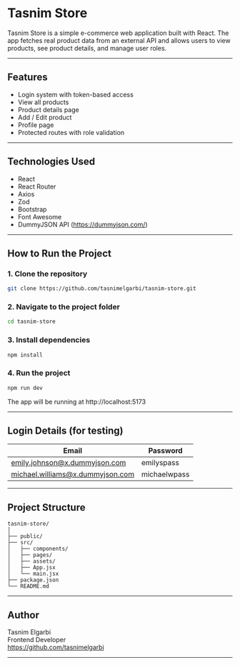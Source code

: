 # Tasnim Store

Tasnim Store is a simple e-commerce web application built with React. The app fetches real product data from an external API and allows users to view products, see product details, and manage user roles.

---

## Features

- Login system with token-based access
- View all products
- Product details page
- Add / Edit product 
- Profile page
- Protected routes with role validation

---

## Technologies Used

- React
- React Router
- Axios
- Zod
- Bootstrap
- Font Awesome
- DummyJSON API (https://dummyjson.com/)

---

## How to Run the Project

### 1. Clone the repository

```bash
git clone https://github.com/tasnimelgarbi/tasnim-store.git
```

### 2. Navigate to the project folder

```bash
cd tasnim-store
```

### 3. Install dependencies

```bash
npm install
```

### 4. Run the project

```bash
npm run dev
```

The app will be running at http://localhost:5173

---

## Login Details (for testing)

| Email              | Password     |
|--------------------|--------------|
| emily.johnson@x.dummyjson.com   | emilyspass    |
| michael.williams@x.dummyjson.com    | michaelwpass  |

---

## Project Structure

```text
tasnim-store/
│
├── public/
├── src/
│   ├── components/
│   ├── pages/
│   ├── assets/
│   ├── App.jsx
│   └── main.jsx
├── package.json
└── README.md
```

---

## Author

Tasnim Elgarbi  
Frontend Developer  
https://github.com/tasnimelgarbi

---

